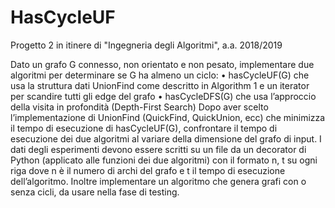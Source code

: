 # HasCycleUF
Progetto 2 in itinere di "Ingegneria degli Algoritmi", a.a. 2018/2019

Dato un grafo G connesso, non orientato e non pesato, implementare due
algoritmi per determinare se G ha almeno un ciclo:
• hasCycleUF(G) che usa la struttura dati UnionFind come descritto in
Algorithm 1 e un iterator per scandire tutti gli edge del grafo
• hasCycleDFS(G) che usa l’approccio della visita in profondità (Depth-First
Search)
Dopo aver scelto l’implementazione di UnionFind (QuickFind, QuickUnion, ecc)
che minimizza il tempo di esecuzione di hasCycleUF(G), confrontare il tempo
di esecuzione dei due algoritmi al variare della dimensione del grafo di input. I
dati degli esperimenti devono essere scritti su un file da un decorator di Python
(applicato alle funzioni dei due algoritmi) con il formato n, t su ogni riga dove
n è il numero di archi del grafo e t il tempo di esecuzione dell’algoritmo. Inoltre
implementare un algoritmo che genera grafi con o senza cicli, da usare nella fase
di testing.
